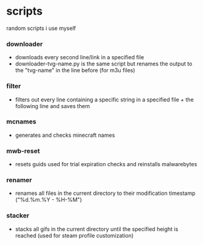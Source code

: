 # scripts
random scripts i use myself

### downloader
- downloads every second line/link in a specified file
- downloader-tvg-name.py is the same script but renames the output to the "tvg-name" in the line before (for m3u files)
### filter
- filters out every line containing a specific string in a specified file + the following line and saves them
### mcnames
- generates and checks minecraft names
### mwb-reset
- resets guids used for trial expiration checks and reinstalls malwarebytes
### renamer
- renames all files in the current directory to their modification timestamp ("%d.%m.%Y - %H-%M")
### stacker
- stacks all gifs in the current directory until the specified height is reached (used for steam profile customization)
